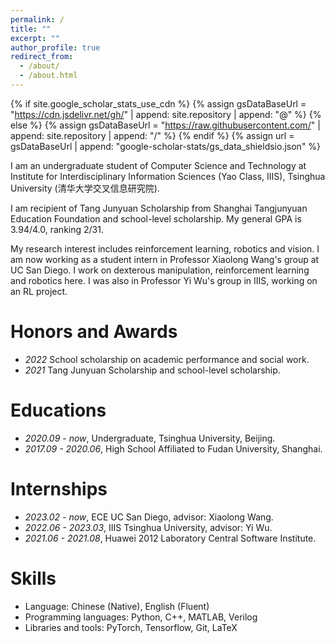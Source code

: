 ```yaml
---
permalink: /
title: ""
excerpt: ""
author_profile: true
redirect_from: 
  - /about/
  - /about.html
---
```


{% if site.google_scholar_stats_use_cdn %}
{% assign gsDataBaseUrl = "https://cdn.jsdelivr.net/gh/" | append: site.repository | append: "@" %}
{% else %}
{% assign gsDataBaseUrl = "https://raw.githubusercontent.com/" | append: site.repository | append: "/" %}
{% endif %}
{% assign url = gsDataBaseUrl | append: "google-scholar-stats/gs_data_shieldsio.json" %}

<span class='anchor' id='about-me'></span>

I am an undergraduate student of Computer Science and Technology at Institute for Interdisciplinary Information Sciences (Yao Class, IIIS), Tsinghua University (清华大学交叉信息研究院).

I am recipient of Tang Junyuan Scholarship from Shanghai Tangjunyuan Education Foundation and school-level scholarship. My general GPA is 3.94/4.0, ranking 2/31.

My research interest includes reinforcement learning, robotics and vision. I am now working as a student intern in Professor Xiaolong Wang's group at UC San Diego. I work on dexterous manipulation, reinforcement learning and robotics here. I was also in Professor Yi Wu's group in IIIS, working on an RL project.


# Honors and Awards
- *2022* School scholarship on academic performance and social work. 
- *2021* Tang Junyuan Scholarship and school-level scholarship. 

# Educations
- *2020.09 - now*, Undergraduate, Tsinghua University, Beijing. 
- *2017.09 - 2020.06*, High School Affiliated to Fudan University, Shanghai. 

# Internships
- *2023.02 - now*, ECE UC San Diego, advisor: Xiaolong Wang.
- *2022.06 - 2023.03*, IIIS Tsinghua University, advisor: Yi Wu.
- *2021.06 - 2021.08*, Huawei 2012 Laboratory Central Software Institute.

# Skills
- Language: Chinese (Native), English (Fluent)
- Programming languages: Python, C++, MATLAB, Verilog
- Libraries and tools: PyTorch, Tensorflow, Git, LaTeX
